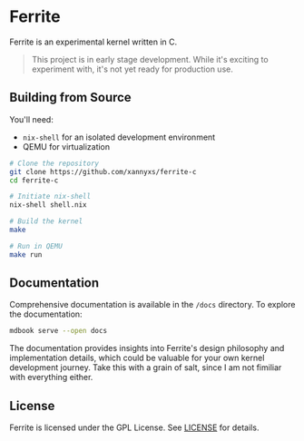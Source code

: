 # Ferrite

Ferrite is an experimental kernel written in C.

> This project is in early stage development. While it's exciting to experiment with, it's not yet ready for production use.

## Building from Source

You'll need:

- `nix-shell` for an isolated development environment
- QEMU for virtualization

```bash
# Clone the repository
git clone https://github.com/xannyxs/ferrite-c
cd ferrite-c

# Initiate nix-shell
nix-shell shell.nix

# Build the kernel
make

# Run in QEMU
make run
```

## Documentation

Comprehensive documentation is available in the `/docs` directory. To explore the documentation:

```bash
mdbook serve --open docs
```

The documentation provides insights into Ferrite's design philosophy and implementation details, which could be valuable for your own kernel development journey. Take this with a grain of salt, since I am not fimiliar with everything either.

## License

Ferrite is licensed under the GPL License. See [LICENSE](LICENSE) for details.
